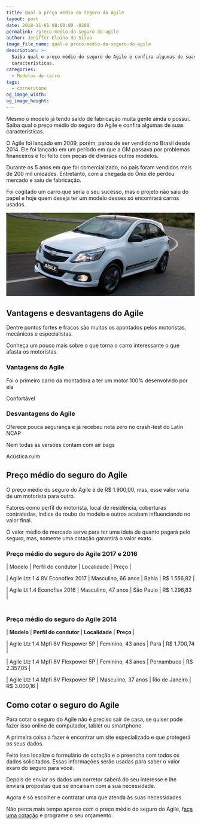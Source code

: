 ```yaml
---
title: Qual o preço médio do seguro do Agile
layout: post
date: 2018-11-01 08:00:00 -0200
permalink: /preco-medio-do-seguro-do-agile
author: Jeniffer Elaina da Silva
image_file_name: qual-o preco-medio-do-seguro-do-agile
description: >-
  Saiba qual o preço médio do seguro do Agile e confira algumas de suas
  características.
categories:
  - Modelos de carro
tags:
  - cornerstone
og_image_width:
og_image_height:
---
```


Mesmo o modelo j&aacute; tendo sa&iacute;do de fabrica&ccedil;&atilde;o muita gente ainda o possui. Saiba qual o pre&ccedil;o m&eacute;dio do seguro do Agile e confira algumas de suas caracter&iacute;sticas.

O Agile foi lan&ccedil;ado em 2009, por&eacute;m, parou de ser vendido no Brasil desde 2014. Ele foi lan&ccedil;ado em um per&iacute;odo em que a GM passava por problemas financeiros e foi feito com pe&ccedil;as de diversos outros modelos.

Durante os 5 anos em que foi comercializado, no pa&iacute;s foram vendidos mais de 200 mil unidades. Entretanto, com a chegada do &Ocirc;nix ele perdeu mercado e saiu de fabrica&ccedil;&atilde;o.

Foi cogitado um carro que seria o seu sucesso, mas o projeto n&atilde;o saiu do papel e hoje quem deseja ter um modelo desses s&oacute; encontrar&aacute; carros usados.

![Qual o preço médio do seguro do Agile](/uploads/qual-o-preco-medio-do-seguro-do-agile.jpg "Qual o preço médio do seguro do Agile")

## Vantagens e desvantagens do Agile

Dentre pontos fortes e fracos s&atilde;o muitos os apontados pelos motoristas, mec&acirc;nicos e especialistas.

Conhe&ccedil;a um pouco mais sobre o que torna o carro interessante o que afasta os motoristas.

### Vantagens do Agile

Foi o primeiro carro da montadora a ter um motor 100% desenvolvido por ela

Confort&aacute;vel

### Desvantagens do Agile

Oferece pouca seguran&ccedil;a e j&aacute; recebeu nota zero no crash-test do Latin NCAP

Nem todas as vers&otilde;es contam com air bags

Ac&uacute;stica ruim

## Pre&ccedil;o m&eacute;dio do seguro do Agile

O pre&ccedil;o m&eacute;dio do seguro do Agile &eacute; de R$ 1.900,00, mas, esse valor varia de um motorista para outro.

Fatores como perfil do motorista, local de resid&ecirc;ncia, coberturas contratadas, &iacute;ndice de roubo do modelo e outros acabam influenciando no valor final.

O valor m&eacute;dio de mercado serve para ter uma ideia de quanto pagar&aacute; pelo seguro, mas, somente uma cota&ccedil;&atilde;o garantir&aacute; o valor exato.

### Pre&ccedil;o m&eacute;dio do seguro do Agile 2017 e 2016

| Modelo | Perfil do condutor | Localidade | Pre&ccedil;o |

| Agile Ltz 1.4 8V Econoflex 2017 | Masculino, 66 anos | Bahia | R$ 1.556,82 |

| Agile Lt 1.4 Econoflex 2016 | Masculino, 47 anos | S&atilde;o Paulo | R$ 1.296,83 |

### <br>Pre&ccedil;o m&eacute;dio do seguro do Agile 2014

| **Modelo** | **Perfil do condutor** | **Localidade** | **Pre&ccedil;o** |

| Agile Ltz 1.4 Mpfi 8V Flexpower 5P | Feminino, 43 anos | Par&aacute; | R$ 1.700,74 |

| Agile Ltz 1.4 Mpfi 8V Flexpower 5P | Feminino, 43 anos | Pernambuco | R$ 2.357,05 |

| Agile Ltz 1.4 Mpfi 8V Flexpower 5P | Masculino, 37 anos | Rio de Janeiro | R$ 3.000,16 |

## Como cotar o seguro do Agile

Para cotar o seguro do Agile n&atilde;o &eacute; preciso sair de casa, se quiser pode fazer isso online de computador, tablet ou smartphone.

A primeira coisa a fazer &eacute; encontrar um site especializado e que proteger&aacute; os seus dados.

Feito isso localize o formul&aacute;rio de cota&ccedil;&atilde;o e o preencha com todos os dados solicitados. Essas informa&ccedil;&otilde;es ser&atilde;o usadas para saber o valor exaro do seguro para voc&ecirc;.

Depois de enviar os dados um corretor saber&aacute; do seu interesse e lhe enviar&aacute; propostas que se encaixam com a sua necessidade.

Agora &eacute; s&oacute; escolher e contratar uma que atenda &agrave;s suas necessidades.

N&atilde;o perca mais tempo apenas com o pre&ccedil;o m&eacute;dio do seguro do Agile, f[a&ccedil;a uma cota&ccedil;&atilde;o](https://www.segurodeautomovel.org/cotacao-online-seguro-auto) e programe o seu or&ccedil;amento.